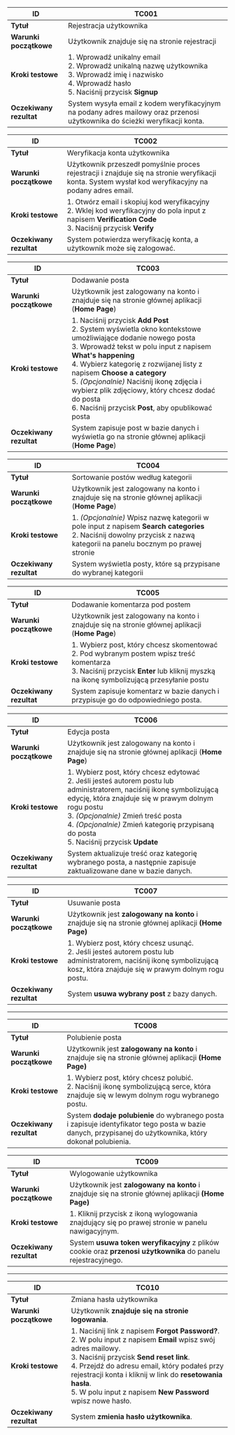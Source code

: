 | **ID**                  | TC001                                                                                                                                                       |
| ----------------------- | ----------------------------------------------------------------------------------------------------------------------------------------------------------- |
| **Tytuł**               | Rejestracja użytkownika                                                                                                                                     |
| **Warunki początkowe**  | Użytkownik znajduje się na stronie rejestracji                                                                                                              |
| **Kroki testowe**       | 1. Wprowadź unikalny email<br>2. Wprowadź unikalną nazwę użytkownika<br>3. Wprowadź imię i nazwisko<br>4. Wprowadź hasło<br>5. Naciśnij przycisk **Signup** |
| **Oczekiwany rezultat** | System wysyła email z kodem weryfikacyjnym na podany adres mailowy oraz przenosi użytkownika do ścieżki weryfikacji konta.                                  |

| **ID**                  | TC002                                                                                                                                                      |
| ----------------------- | ---------------------------------------------------------------------------------------------------------------------------------------------------------- |
| **Tytuł**               | Weryfikacja konta użytkownika                                                                                                                              |
| **Warunki początkowe**  | Użytkownik przeszedł pomyślnie proces rejestracji i znajduje się na stronie weryfikacji konta. System wysłał kod weryfikacyjny na podany adres email.      |
| **Kroki testowe**       | 1. Otwórz email i skopiuj kod weryfikacyjny<br>2. Wklej kod weryfikacyjny do pola input z napisem **Verification Code**<br>3. Naciśnij przycisk **Verify** |
| **Oczekiwany rezultat** | System potwierdza weryfikację konta, a użytkownik może się zalogować.                                                                                      |

| **ID**                  | TC003                                                                                                                                                                                                                                                                                                                                                                                                               |
| ----------------------- | ------------------------------------------------------------------------------------------------------------------------------------------------------------------------------------------------------------------------------------------------------------------------------------------------------------------------------------------------------------------------------------------------------------------- |
| **Tytuł**               | Dodawanie posta                                                                                                                                                                                                                                                                                                                                                                                                     |
| **Warunki początkowe**  | Użytkownik jest zalogowany na konto i znajduje się na stronie głównej aplikacji (**Home Page**)                                                                                                                                                                                                                                                                                                                     |
| **Kroki testowe**       | 1. Naciśnij przycisk **Add Post**<br>2. System wyświetla okno kontekstowe umożliwiające dodanie nowego posta<br>3. Wprowadź tekst w polu input z napisem **What's happening**<br>4. Wybierz kategorię z rozwijanej listy z napisem **Choose a category**<br>5. _(Opcjonalnie)_ Naciśnij ikonę zdjęcia i wybierz plik zdjęciowy, który chcesz dodać do posta<br>6. Naciśnij przycisk **Post**, aby opublikować posta |
| **Oczekiwany rezultat** | System zapisuje post w bazie danych i wyświetla go na stronie głównej aplikacji (**Home Page**)                                                                                                                                                                                                                                                                                                                     |

| **ID**                  | TC004                                                                                                                                                                       |
| ----------------------- | --------------------------------------------------------------------------------------------------------------------------------------------------------------------------- |
| **Tytuł**               | Sortowanie postów według kategorii                                                                                                                                          |
| **Warunki początkowe**  | Użytkownik jest zalogowany na konto i znajduje się na stronie głównej aplikacji (**Home Page**)                                                                             |
| **Kroki testowe**       | 1. _(Opcjonalnie)_ Wpisz nazwę kategorii w pole input z napisem **Search categories**<br>2. Naciśnij dowolny przycisk z nazwą kategorii na panelu bocznym po prawej stronie |
| **Oczekiwany rezultat** | System wyświetla posty, które są przypisane do wybranej kategorii                                                                                                           |

| **ID**                  | TC005                                                                                                                                                                                    |
| ----------------------- | ---------------------------------------------------------------------------------------------------------------------------------------------------------------------------------------- |
| **Tytuł**               | Dodawanie komentarza pod postem                                                                                                                                                          |
| **Warunki początkowe**  | Użytkownik jest zalogowany na konto i znajduje się na stronie głównej aplikacji (**Home Page**)                                                                                          |
| **Kroki testowe**       | 1. Wybierz post, który chcesz skomentować<br>2. Pod wybranym postem wpisz treść komentarza<br>3. Naciśnij przycisk **Enter** lub kliknij myszką na ikonę symbolizującą przesyłanie postu |
| **Oczekiwany rezultat** | System zapisuje komentarz w bazie danych i przypisuje go do odpowiedniego posta.                                                                                                         |

| **ID**                  | TC006                                                                                                                                                                                                                                                                                                                |
| ----------------------- | -------------------------------------------------------------------------------------------------------------------------------------------------------------------------------------------------------------------------------------------------------------------------------------------------------------------- |
| **Tytuł**               | Edycja posta                                                                                                                                                                                                                                                                                                         |
| **Warunki początkowe**  | Użytkownik jest zalogowany na konto i znajduje się na stronie głównej aplikacji (**Home Page**)                                                                                                                                                                                                                      |
| **Kroki testowe**       | 1. Wybierz post, który chcesz edytować<br>2. Jeśli jesteś autorem postu lub administratorem, naciśnij ikonę symbolizującą edycję, która znajduje się w prawym dolnym rogu postu<br>3. _(Opcjonalnie)_ Zmień treść posta<br>4. _(Opcjonalnie)_ Zmień kategorię przypisaną do posta<br>5. Naciśnij przycisk **Update** |
| **Oczekiwany rezultat** | System aktualizuje treść oraz kategorię wybranego posta, a następnie zapisuje zaktualizowane dane w bazie danych.                                                                                                                                                                                                    |

| **ID**                  | TC007                                                                                                                                                                         |
| ----------------------- | ----------------------------------------------------------------------------------------------------------------------------------------------------------------------------- |
| **Tytuł**               | Usuwanie posta                                                                                                                                                                |
| **Warunki początkowe**  | Użytkownik jest **zalogowany na konto** i znajduje się na stronie głównej aplikacji **(Home Page)**                                                                           |
| **Kroki testowe**       | 1. Wybierz post, który chcesz usunąć.<br>2. Jeśli jesteś autorem postu lub administratorem, naciśnij ikonę symbolizującą kosz, która znajduje się w prawym dolnym rogu postu. |
| **Oczekiwany rezultat** | System **usuwa wybrany post** z bazy danych.                                                                                                                                  |

---

| **ID**                  | TC008                                                                                                                                                     |
| ----------------------- | --------------------------------------------------------------------------------------------------------------------------------------------------------- |
| **Tytuł**               | Polubienie posta                                                                                                                                          |
| **Warunki początkowe**  | Użytkownik jest **zalogowany na konto** i znajduje się na stronie głównej aplikacji **(Home Page)**                                                       |
| **Kroki testowe**       | 1. Wybierz post, który chcesz polubić.<br>2. Naciśnij ikonę symbolizującą serce, która znajduje się w lewym dolnym rogu wybranego postu.                  |
| **Oczekiwany rezultat** | System **dodaje polubienie** do wybranego posta i zapisuje identyfikator tego posta w bazie danych, przypisanej do użytkownika, który dokonał polubienia. |

| **ID**                  | TC009                                                                                                         |
| ----------------------- | ------------------------------------------------------------------------------------------------------------- |
| **Tytuł**               | Wylogowanie użytkownika                                                                                       |
| **Warunki początkowe**  | Użytkownik jest **zalogowany na konto** i znajduje się na stronie głównej aplikacji **(Home Page)**           |
| **Kroki testowe**       | 1. Kliknij przycisk z ikoną wylogowania znajdujący się po prawej stronie w panelu nawigacyjnym.               |
| **Oczekiwany rezultat** | System **usuwa token weryfikacyjny** z plików cookie oraz **przenosi użytkownika** do panelu rejestracyjnego. |

---

| **ID**                  | TC010                                                                                                                                                                                                                                                                                                                                         |
| ----------------------- | --------------------------------------------------------------------------------------------------------------------------------------------------------------------------------------------------------------------------------------------------------------------------------------------------------------------------------------------- |
| **Tytuł**               | Zmiana hasła użytkownika                                                                                                                                                                                                                                                                                                                      |
| **Warunki początkowe**  | Użytkownik **znajduje się na stronie logowania**.                                                                                                                                                                                                                                                                                             |
| **Kroki testowe**       | 1. Naciśnij link z napisem **Forgot Password?**.<br>2. W polu input z napisem **Email** wpisz swój adres mailowy.<br>3. Naciśnij przycisk **Send reset link**.<br>4. Przejdź do adresu email, który podałeś przy rejestracji konta i kliknij w link do **resetowania hasła**.<br>5. W polu input z napisem **New Password** wpisz nowe hasło. |
| **Oczekiwany rezultat** | System **zmienia hasło użytkownika**.                                                                                                                                                                                                                                                                                                         |
